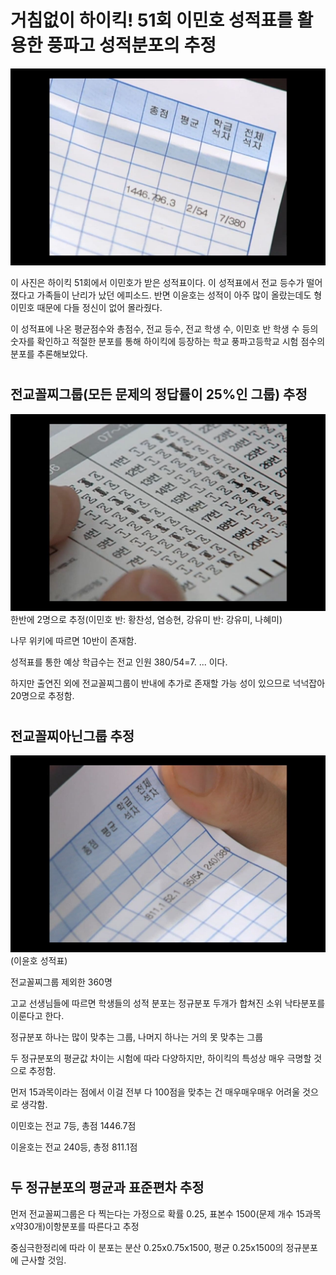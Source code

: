 # 거침없이 하이킥! 51회 이민호 성적표를 활용한 풍파고 성적분포의 추정

![title](Images/seongjeokpyo.jpg)

이 사진은 하이킥 51회에서 이민호가 받은 성적표이다. 이 성적표에서 전교 등수가 떨어졌다고 가족들이 난리가 났던 에피소드. 반면 이윤호는 성적이 아주 많이 올랐는데도 형 이민호 때문에 다들 정신이 없어 몰라줬다. 

이 성적표에 나온 평균점수와 총점수, 전교 등수, 전교 학생 수, 이민호 반 학생 수 등의 숫자를 확인하고 적절한 분포를 통해 하이킥에 등장하는 학교 풍파고등학교 시험 점수의 분포를 추론해보았다.

#

## 전교꼴찌그룹(모든 문제의 정답률이 25%인 그룹) 추정
 ![title2](Images/dajjikgoissm.jpg)
  한반에 2명으로 추정(이민호 반: 황찬성, 염승현, 강유미 반: 강유미, 나혜미)
  
  나무 위키에 따르면 10반이 존재함. 
  
  성적표를 통한 예상 학급수는 전교 인원 380/54=7. ... 이다.
  
  하지만 출연진 외에 전교꼴찌그룹이 반내에 추가로 존재할 가능 성이 있으므로 넉넉잡아 20명으로 추정함.
 
#

## 전교꼴찌아닌그룹 추정
 ![title](Images/seongjeokpyo2.jpg)
  (이윤호 성적표)
  
  전교꼴찌그룹 제외한 360명
  
  고교 선생님들에 따르면 학생들의 성적 분포는 정규분포 두개가 합쳐진 소위 낙타분포를 이룬다고 한다.
  
  정규분포 하나는 많이 맞추는 그룹, 나머지 하나는 거의 못 맞추는 그룹
  
  두 정규분포의 평균값 차이는 시험에 따라 다양하지만, 하이킥의 특성상 매우 극명할 것으로 추정함.
  
  먼저 15과목이라는 점에서 이걸 전부 다 100점을 맞추는 건 매우매우매우 어려울 것으로 생각함.
  
  이민호는 전교 7등, 총점 1446.7점
  
  이윤호는 전교 240등, 총정 811.1점

#

## 두 정규분포의 평균과 표준편차 추정
  먼저 전교꼴찌그룹은 다 찍는다는 가정으로 확률 0.25, 표본수 1500(문제 개수 15과목x약30개)이항분포를 따른다고 추정
  
  중심극한정리에 따라 이 분포는 분산 0.25x0.75x1500, 평균 0.25x1500의 정규분포에 근사할 것임.

#
